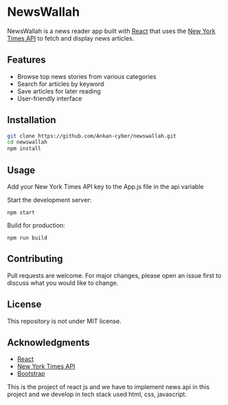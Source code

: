 # NewsWallah

NewsWallah is a news reader app built with [React](https://reactjs.org/) that uses the [New York Times API](https://developer.nytimes.com/) to fetch and display news articles.

## Features
- Browse top news stories from various categories 
- Search for articles by keyword
- Save articles for later reading
- User-friendly interface

## Installation
```bash
git clone https://github.com/Ankan-cyber/newswallah.git
cd newswallah
npm install
```

## Usage
Add your New York Times API key to the App.js file in the api variable

Start the development server:
```
npm start
```
Build for production:

```
npm run build
```
## Contributing
Pull requests are welcome. For major changes, please open an issue first to discuss what you would like to change.

## License
This repository is not under MIT license.

## Acknowledgments
- [React](https://reactjs.org/)
- [New York Times API](https://developer.nytimes.com/)
- [Bootstrap](https://getbootstrap.com/)


This is the project of react js and we have to implement news api in this project and we develop in tech stack used html, css, javascript.


